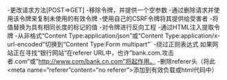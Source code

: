 -更改请求方法[POST=>GET]
-移除令牌，并提供一个空参数
-通过删除请求并使用该令牌来复制未使用的有效令牌
-使用自己的CSRF令牌将其提供给受害者
-将值替换为具有相同长度的标记的值
-对令牌进行反向工程
-通过HTML注入提取令牌
-从非格式“Content Type:application/json”或“Content Type:application/x-url-encoded”切换到“Content Type:Form multipart”`
-绕过正则表达式
如果网站正在寻找“银行网站“在referer URL中，也许”bank.com.攻击者.com“或”http://www.com/bank.cn.com”将起作用。
-删除referer头（将此<meta name=“referer”content=“no referer”>添加到有效负载或html代码中）








